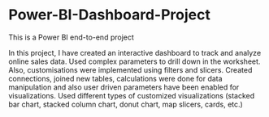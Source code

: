 # Power-BI-Dashboard-Project
This is a Power BI end-to-end project

In this project, I have created an interactive dashboard to track and analyze online sales data.
Used complex parameters to drill down in the worksheet. Also, customisations were implemented using filters and slicers.
Created connections, joined new tables, calculations were done for data manipulation and also user driven parameters have been enabled for visualizations.
Used different types of customized visualizations (stacked bar chart, stacked column chart, donut chart, map slicers, cards, etc.)
